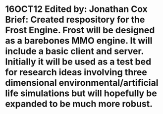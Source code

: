 16OCT12
Edited by: Jonathan Cox
Brief: Created respository for the Frost Engine.  Frost will be designed as a barebones MMO engine.  It will include a basic client and server.  Initially it will be used as a test bed for research ideas involving three dimensional environmental/artificial life simulations but will hopefully be expanded to be much more robust.
=====